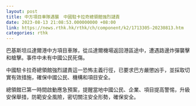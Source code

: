 ```yaml
---
layout: post
title: 中方項目車隊遇襲　中國駐卡拉奇總領館強烈讉責
date: 2023-08-13 21:08:53.000000000 +08:00
link: https://news.rthk.hk/rthk/ch/component/k2/1713305-20230813.htm
categories: rthk
---
```


巴基斯坦瓜達爾港中方項目車隊，從瓜達爾機場返回港區途中，遭遇路邊炸彈襲擊和槍擊。事件中未有中國公民死傷。

中國駐卡拉奇總領館強烈譴責這一恐怖主義行徑，已要求巴方嚴懲凶手，並採取切實有效措施，確保中國公民、機構和項目安全。

總領館已第一時間啟動應急預案，提醒當地中國公民、企業、項目提高警惕，升級安保舉措，防範安全風險，密切關注安全形勢，確保安全。

